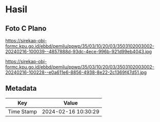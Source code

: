 # Hasil

## Foto C Plano

https://sirekap-obj-formc.kpu.go.id/ebbd/pemilu/ppwp/35/03/10/20/03/3503102003002-20240216-100039--4857888d-93dc-4ece-996b-921d99eb4043.jpg

https://sirekap-obj-formc.kpu.go.id/ebbd/pemilu/ppwp/35/03/10/20/03/3503102003002-20240216-100228--e0a611e6-8856-4938-8e22-2c1369f47d51.jpg


## Metadata

| Key        | Value               |
| ---------- | ------------------- |
| Time Stamp | 2024-02-16 10:30:29 |



